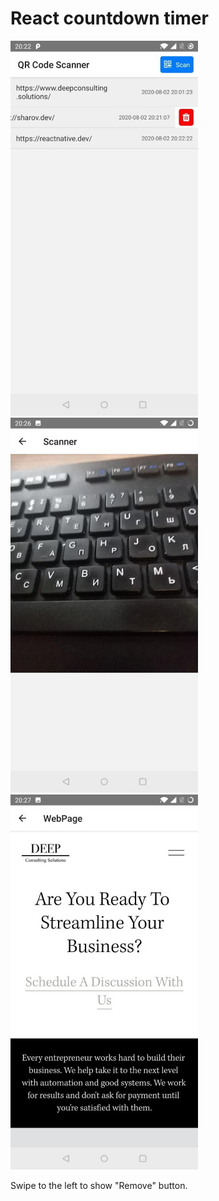 # React countdown timer

![App screenshot](/screenshot1.jpg?raw=true)
![App screenshot](/screenshot2.jpg?raw=true)
![App screenshot](/screenshot3.jpg?raw=true)

Swipe to the left to show "Remove" button.
